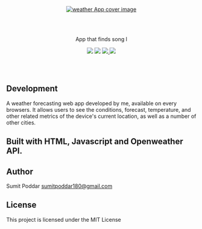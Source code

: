 <p align="center">
<a href="https://primelyrics.netlify.app/"><img src="https://i.ibb.co/R4YDr9W/logo.png" alt="weather App cover image" style="border-rdius:10px"></a>
</p>
<br />
<br />
<p align="center"> App that finds song l</p>

<p align="center">
 <a href="https://primelyrics.netlify.app/"><img src="https://img.shields.io/badge/web%20app-Weather%20Forcasting-orange.svg?style=flat-square.svg"></a>
  <a href="#"><img src="https://img.shields.io/badge/Maintained-Yes-green.svg?style=flat-square.svg"></a>
 <a href="https://mobile.twitter.com/SumitChandra225">
    <img src="https://img.shields.io/badge/twitter-Sumit%20Poddar-blue.svg?style=flat-square.svg"/>
  </a>
  <a href="https://amblruzgzqmnmxdqimfdag-on.drv.tw/sumititech.in/">
    <img src="https://img.shields.io/badge/support-Try%20Sumit-red.svg?style=flat-square.svg"/>
  </a>
</p>

<br />
<br />

## Development

A weather forecasting web app developed by me, available on every browsers. It allows users to see the conditions, forecast, temperature, and other related metrics of the device's current location, as well as a number of other cities.


## Built with HTML, Javascript and Openweather API.

## Author

Sumit Poddar [sumitpoddar180@gmail.com](mailto:sumitpoddar180@gmail.com)

## License

This project is licensed under the MIT License
